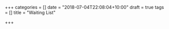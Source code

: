 +++
categories = []
date = "2018-07-04T22:08:04+10:00"
draft = true
tags = []
title = "Waiting List"

+++

